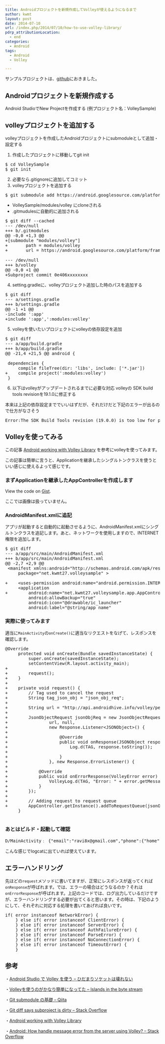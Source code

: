 ```yaml
---
title: Androidプロジェクトを新規作成してVolleyが使えるようになるまで
author: kwmt
layout: post
date: 2014-07-10
url: /index.php/2014/07/10/how-to-use-volley-library/
pdrp_attributionLocation:
  - end
categories:
  - Android
tags:
  - Android
  - Volley

---
```

サンプルプロジェクトは、<a href="https://github.com/kwmt/volleysample" target="_blank">github</a>におきました。

## Androidプロジェクトを新規作成する

Android StudioでNew Projectを作成する (例プロジェクト名：VolleySample)

## volleyプロジェクトを追加する

volleyプロジェクトを作成したAndroidプロジェクトにsubmoduleとして追加・設定する

  1. 作成したプロジェクトに移動してgit init
<pre class="go">$ cd VolleySample
$ git init
</pre>

  2. 必要なら.gitignoreに追加してコミット
  3. volleyプロジェクトを追加する
<!--more-->

<pre class="go">$ git submodule add https://android.googlesource.com/platform/frameworks/volley modules/volley
</pre>

  * VolleySample/modules/volley にcloneされる
  * .gitmudulesに自動的に追加される

<pre class="go">$ git diff --cached
--- /dev/null
+++ b/.gitmodules
@@ -0,0 +1,3 @@
+[submodule "modules/volley"]
+       path = modules/volley
+       url = https://android.googlesource.com/platform/frameworks/volley

--- /dev/null
+++ b/volley
@@ -0,0 +1 @@
+Subproject commit 0e406xxxxxxxx
</pre>

  4. setting.gradleに、volleyプロジェクト追加した時のパスを追加する
<pre class="go">$ git diff
--- a/settings.gradle
+++ b/settings.gradle
@@ -1 +1 @@
-include ':app'
+include ':app',':modules:volley'
</pre>

  5. volleyを使いたいプロジェクトにvolleyの依存設定を追加
<pre class="go">$ git diff
--- a/app/build.gradle
+++ b/app/build.gradle
@@ -21,4 +21,5 @@ android {
 
 dependencies {
     compile fileTree(dir: 'libs', include: ['*.jar'])
+    compile project(':modules:volley')
 }
</pre>

  6. 以下はvolleyがアップデートされるまでに必要な対応
volleyの SDK build tools revisionを19.1.0に修正する

本来は上記の依存設定まででいいはずだが、それだけだと下記のエラーが出るので仕方がなさそう

<pre class="go">Error:The SDK Build Tools revision (19.0.0) is too low for project ':modules:volley'. Minimum required is 19.1.0
</pre>

## Volleyを使ってみる

この記事 <a href="http://bit.ly/1n8SAca" target="_blank">Android working with Volley Library</a> を参考にvolleyを使ってみます。

この記事は簡単に言うと、Applicationを継承したシングルトンクラスを使うといい感じに使えるよって感じです。

### まずApplicationを継承したAppControllerを作成します

<div class="oembed-gist">
  <noscript>
    View the code on <a href="https://gist.github.com/kwmt/5bb307d224a5d7324890">Gist</a>.
  </noscript>
</div>

ここでは画像は扱っていません。

### AndroidManifest.xmlに追記

アプリが起動すると自動的に起動させるように、AndroidManifest.xmlにシングルトンクラスを追記します。あと、ネットワークを使用しますので、INTERNET権限を追加します。

<pre class="go">$ git diff
--- a/app/src/main/AndroidManifest.xml
+++ b/app/src/main/AndroidManifest.xml
@@ -2,7 +2,9 @@
 &lt;manifest xmlns:android="http://schemas.android.com/apk/res/android"
     package="net.kwmt27.volleysample" &gt;
 
+    &lt;uses-permission android:name="android.permission.INTERNET" /&gt;
     &lt;application
+        android:name="net.kwmt27.volleysample.app.AppController"
         android:allowBackup="true"
         android:icon="@drawable/ic_launcher"
         android:label="@string/app_name"
</pre>

### 実際に使ってみます

適当に`MainActivity`の`onCreate()`に適当なリクエストをなげて、レスポンスを確認します。

<pre class="go">@Override
     protected void onCreate(Bundle savedInstanceState) {
         super.onCreate(savedInstanceState);
         setContentView(R.layout.activity_main);
+
+        request();
+    }
+
+    private void request() {
+        // Tag used to cancel the request
+        String tag_json_obj = "json_obj_req";
+
+        String url = "http://api.androidhive.info/volley/person_object.json";
+
+        JsonObjectRequest jsonObjReq = new JsonObjectRequest(Request.Method.GET,
+                url, null,
+                new Response.Listener&lt;JSONObject>() {
+
+                    @Override
+                    public void onResponse(JSONObject response) {
+                        Log.d(TAG, response.toString());
+
+                    }
+                }, new Response.ErrorListener() {
+
+            @Override
+            public void onErrorResponse(VolleyError error) {
+                VolleyLog.d(TAG, "Error: " + error.getMessage());
+            }
+        });
+
+        // Adding request to request queue
+        AppController.getInstance().addToRequestQueue(jsonObjReq, tag_json_obj);
     }

</pre>

### あとはビルド・起動して確認

<pre class="go">D/MainActivity﹕ {"email":"ravi8x@gmail.com","phone":{"home":"08947 000000","mobile":"9999999999"},"name":"Ravi Tamada"}
</pre>

こんな感じでlogcatに出ていれば使えています。

## エラーハンドリング

先ほどの`request`メソッドに書いてますが、正常にレスポンスが返ってくれば`onResponse`が呼ばれます。では、エラーの場合はどうなるのか？それは`onErrorResponse`が呼ばれます。上記のコードでは、ログ出力しているだけですが、エラーハンドリングする必要が出てくると思います。その時は、下記のようにして、それぞれに対応する処理を書いてあげれば良いです。

<pre class="go">if( error instanceof NetworkError) {
    } else if( error instanceof ClientError) {
    } else if( error instanceof ServerError) {
    } else if( error instanceof AuthFailureError) {
    } else if( error instanceof ParseError) {
    } else if( error instanceof NoConnectionError) {
    } else if( error instanceof TimeoutError) {
    }
</pre>

## 参考

・<a href="http://bit.ly/1iXgweq" target="_blank">Android Studio で Volley を使う &#8211; ひだまりソケットは壊れない</a>
  
・<a href="http://bit.ly/1oVwQNI" target="_blank">Volleyを使うのがかなり簡単になってた &#8211; Islands in the byte stream </a>
  
・<a href="http://bit.ly/1fDRoJt" target="_blank">Git submodule の基礎 &#8211; Qiita</a>
  
・<a href="http://bit.ly/1oVzEdN" target="_blank">Git diff says subproject is dirty &#8211; Stack Overflow </a>
  
・<a href="http://bit.ly/1n8SAca" target="_blank">Android working with Volley Library</a>
  
・<a href="http://bit.ly/1oFnBR1" target="_blank">Android: How handle message error from the server using Volley? &#8211; Stack Overflow</a>